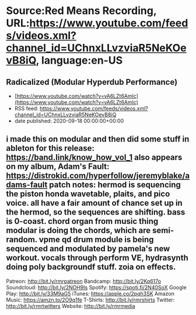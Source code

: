 # Source:Red Means Recording, URL:https://www.youtube.com/feeds/videos.xml?channel_id=UChnxLLvzviaR5NeKOevB8iQ, language:en-US

## Radicalized (Modular Hyperdub Performance)
 - [https://www.youtube.com/watch?v=vA6LZt6Amlc](https://www.youtube.com/watch?v=vA6LZt6Amlc)
 - RSS feed: https://www.youtube.com/feeds/videos.xml?channel_id=UChnxLLvzviaR5NeKOevB8iQ
 - date published: 2020-09-18 00:00:00+00:00

i made this on modular and then did some stuff in ableton for this release: https://band.link/know_how_vol_1
also appears on my album, Adam's Fault: https://distrokid.com/hyperfollow/jeremyblake/adams-fault
patch notes:
hermod is sequencing the piston honda wavetable, plaits, and pico voice. all have a fair amount of chance set up in the hermod, so the sequences are shifting. bass is 0-coast. chord organ from music thing modular is doing the chords, which are semi-random. vpme qd drum module is being sequenced and modulated by pamela's new workout. vocals through perform VE, hydrasynth doing poly backgroundf stuff. zoia on effects.
------------------------------------
Patreon: http://bit.ly/rmrpatreon
Bandcamp: http://bit.ly/2Kq617o
Soundcloud: http://bit.ly/2NOH9Is
Spotify: https://spoti.fi/2N40SoX
Google Play: http://bit.ly/33M9aG5
iTunes: https://apple.co/2pqh3SK
Amazon Music: https://amzn.to/2O9q1fe
T-Shirts: http://bit.ly/rmrshirts
Twitter: http://bit.ly/rmrtwitters
Website: http://bit.ly/rmrmedia

